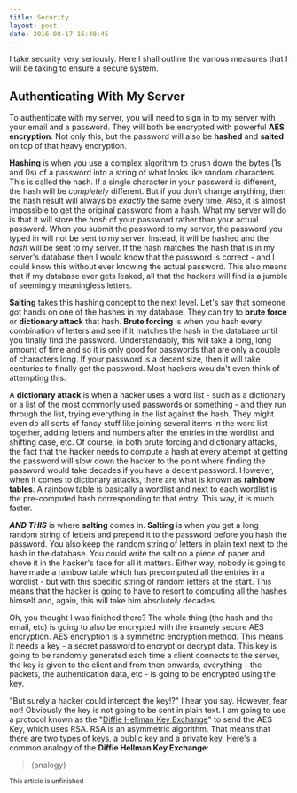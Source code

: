 ```yaml
---
title: Security
layout: post
date: 2016-08-17 16:40:45
---
```


I take security very seriously. Here I shall outline the various measures that I will be taking to ensure a secure system.

## Authenticating With My Server
To authenticate with my server, you will need to sign in to my server with your email and a password. They will both be encrypted with powerful **AES encryption**. Not only this, but the password will also be **hashed** and **salted** on top of that heavy encryption.

**Hashing** is when you use a complex algorithm to crush down the bytes (1s and 0s) of a password into a string of what looks like random characters. This is called the hash. If a single character in your password is different, the hash will be *completely* different. But if you don't change anything, then the hash result will always be *exactly* the same every time. Also, it is almost impossible to get the original password from a hash. What my server will do is that it will store the *hash* of your password rather than your actual password. When you submit the password to my server, the password you typed in will not be sent to my server. Instead, it will be hashed and the *hash* will be sent to my server. If the hash matches the hash that is in my server's database then I would know that the password is correct - and I could know this without ever knowing the actual password. This also means that if my database ever gets leaked, all that the hackers will find is a jumble of seemingly meaningless letters.

**Salting** takes this hashing concept to the next level. Let's say that someone got hands on one of the hashes in my database. They can try to **brute force** or **dictionary attack** that hash. **Brute forcing** is when you hash every combination of letters and see if it matches the hash in the database until you finally find the password. Understandably, this will take a long, long amount of time and so it is only good for passwords that are only a couple of characters long. If your password is a decent size, then it will take centuries to finally get the password. Most hackers wouldn't even think of attempting this.

A **dictionary attack** is when a hacker uses a word list - such as a dictionary or a list of the most commonly used passwords or something - and they run through the list, trying everything in the list against the hash. They might even do all sorts of fancy stuff like joining several items in the word list together, adding letters and numbers after the entries in the wordlist and shifting case, etc. Of course, in both brute forcing and dictionary attacks, the fact that the hacker needs to compute a hash at every attempt at getting the password will slow down the hacker to the point where finding the password would take decades if you have a decent password. However, when it comes to dictionary attacks, there are what is known as **rainbow tables**. A rainbow table is basically a wordlist and next to each wordlist is the pre-computed hash corresponding to that entry. This way, it is much faster.

***AND THIS*** is where **salting** comes in. **Salting** is when you get a long random string of letters and prepend it to the password before you hash the password. You also keep the random string of letters in plain text next to the hash in the database. You could write the salt on a piece of paper and shove it in the hacker's face for all it matters. Either way, nobody is going to have made a rainbow table which has precomputed all the entries in a wordlist - but with this specific string of random letters at the start. This means that the hacker is going to have to resort to computing all the hashes himself and, again, this will take him absolutely decades.

Oh, you thought I was finished there? The whole thing (the hash and the email, etc) is going to also be encrypted with the insanely secure AES encryption. AES encryption is a symmetric encryption method. This means it needs a key - a secret password to encrypt or decrypt data. This key is going to be randomly generated each time a client connects to the server, the key is given to the client and from then onwards, everything - the packets, the authentication data, etc - is going to be encrypted using the key.

"But surely a hacker could intercept the key!?" I hear you say. However, fear not! Obviously the key is not going to be sent in plain text. I am going to use a protocol known as the "<a href="https://en.wikipedia.org/wiki/Diffie%E2%80%93Hellman_key_exchange">Diffie Hellman Key Exchange</a>" to send the AES Key, which uses RSA. RSA is an asymmetric algorithm. That means that there are two types of keys, a public key and a private key. Here's a common analogy of the **Diffie Hellman Key Exchange**:

> (analogy)

<small>This article is unfinished</small>